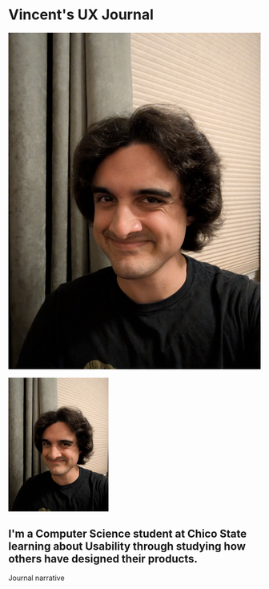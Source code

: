 # Vincent's UX Journal

![picture of myself](/journal/PXL_20250729_043316968.MP.jpg)

<img src="/journal/PXL_20250729_043316968.MP.jpg" width="200" />


## I'm a Computer Science student at Chico State learning about Usability through studying how others have designed their products.

Journal narrative
